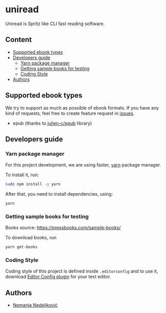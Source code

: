 # uniread

Uniread is Spritz like CLI fast reading software.

## Content

<!-- vim-markdown-toc GFM -->

* [Supported ebook types](#supported-ebook-types)
* [Developers guide](#developers-guide)
	* [Yarn package manager](#yarn-package-manager)
	* [Getting sample books for testing](#getting-sample-books-for-testing)
	* [Coding Style](#coding-style)
* [Authors](#authors)

<!-- vim-markdown-toc -->

## Supported ebook types

We try to support as much as possible of ebook formats. If you have any kind of requests, feel free to create feature request in [issues](https://github.com/nemanjan00/uniread/issues).

 * epub (thanks to [julien-c/epub](https://github.com/julien-c/epub) library)

## Developers guide

### Yarn package manager

For this project development, we are using faster, [yarn](https://yarnpkg.com/lang/en/) package manager. 

To install it, run: 

```bash
sudo npm install -g yarn
```

After that, you need to install dependencies, using: 

```bash
yarn
```

### Getting sample books for testing

Books source: https://pressbooks.com/sample-books/

To download books, run

```bash
yarn get-books
```

### Coding Style

Coding style of this project is defined inside ``.editorconfig`` and to use it, download [Editor Config plugin](https://editorconfig.org/) for your text editor. 

## Authors

 * [Nemanja Nedeljković](https://github.com/nemanjan00)

